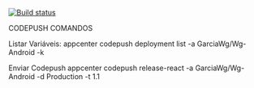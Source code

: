 [![Build status](https://build.appcenter.ms/v0.1/apps/8a309186-7c80-4fcb-9d31-bbecb5e5d6cf/branches/master/badge)](https://appcenter.ms)

CODEPUSH COMANDOS

Listar Variáveis:
appcenter codepush deployment list -a GarciaWg/Wg-Android -k

Enviar Codepush
appcenter codepush release-react -a GarciaWg/Wg-Android -d Production -t 1.1
